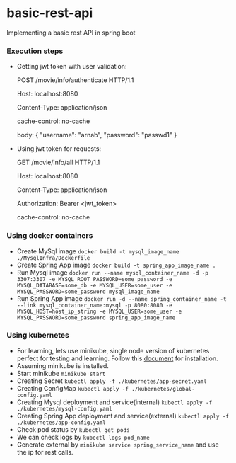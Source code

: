 # basic-rest-api
Implementing a basic rest API in spring boot


### Execution steps
- Getting jwt token with user validation:

    POST /movie/info/authenticate HTTP/1.1
    
    Host: localhost:8080
    
    Content-Type: application/json
    
    cache-control: no-cache
    
    body:
    {
    "username": "arnab",
    "password": "passwd1"
    }

- Using jwt token for requests:

    GET /movie/info/all HTTP/1.1
    
    Host: localhost:8080
    
    Content-Type: application/json
    
    Authorization: Bearer <jwt_token>
    
    cache-control: no-cache
    

### Using docker containers

- Create MySql image
`docker build -t mysql_image_name ./MysqlInfra/Dockerfile`
- Create Spring App image
`docker build -t spring_app_image_name .`
- Run Mysql image
`docker run --name mysql_container_name -d -p 3307:3307 -e MYSQL_ROOT_PASSWORD=some_password -e MYSQL_DATABASE=some_db -e MYSQL_USER=some_user -e MYSQL_PASSWORD=some_password mysql_image_name`
- Run Spring App image
`docker run -d --name spring_container_name -t --link mysql_container_name:mysql -p 8080:8080 -e MYSQL_HOST=host_ip_string -e MYSQL_USER=some_user -e MYSQL_PASSWORD=some_password spring_app_image_name`

### Using kubernetes

- For learning, lets use minikube, single node version of kubernetes perfect for testing and learning. Follow this 
[document](https://kubernetes.io/docs/tasks/tools/install-minikube/) for installation. 
- Assuming minikube is installed.
- Start minikube `minikube start`
- Creating Secret `kubectl apply -f ./kubernetes/app-secret.yaml`
- Creating ConfigMap `kubectl apply -f ./kubernetes/global-config.yaml`
- Creating Mysql deployment and service(internal) `kubectl apply -f ./kubernetes/mysql-config.yaml`
- Creating Spring App deployment and service(external) `kubectl apply -f ./kubernetes/app-config.yaml`
- Check pod status by `kubectl get pods`
- We can check logs by `kubectl logs pod_name`
- Generate external by `minikube service spring_service_name` and use the ip for rest calls.